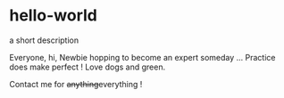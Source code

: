 # hello-world
a short description

Everyone, hi,
Newbie hopping to become an expert someday ... Practice does make perfect ! 
Love dogs and green. 

Contact me for <del>anything</del>everything ! 
